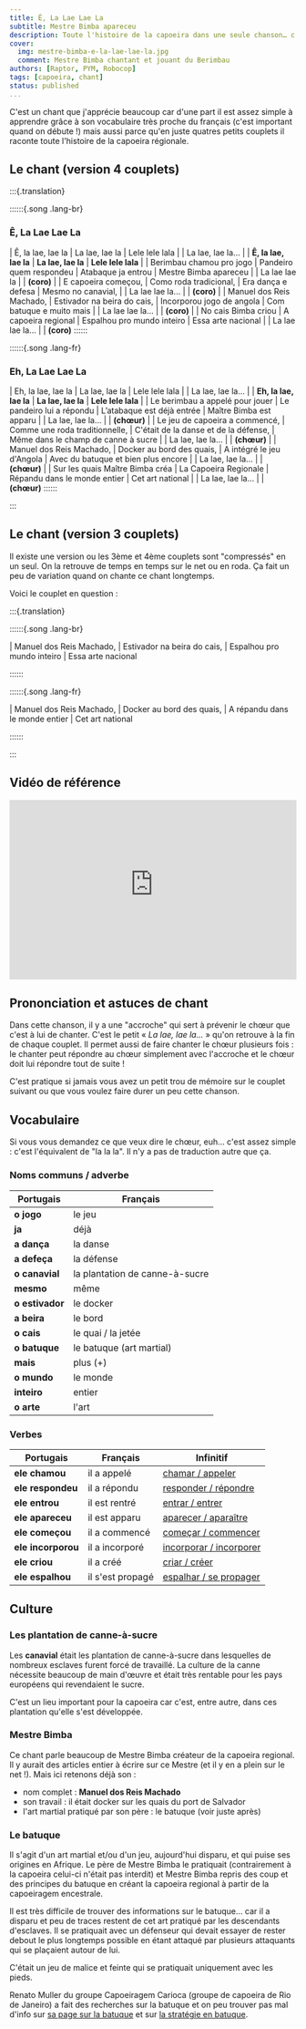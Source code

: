 ```yaml
---
title: Ê, La Lae Lae La
subtitle: Mestre Bimba apareceu
description: Toute l'histoire de la capoeira dans une seule chanson… c'est pas merveilleux ça, hein ?
cover:
  img: mestre-bimba-e-la-lae-lae-la.jpg
  comment: Mestre Bimba chantant et jouant du Berimbau
authors: [Raptor, PYM, Robocop]
tags: [capoeira, chant]
status: published
...
```


C'est un chant que j'apprécie beaucoup car d'une part il est assez simple à apprendre
grâce à son vocabulaire très proche du français (c'est important quand on débute !) mais
aussi parce qu'en juste quatres petits couplets il raconte toute l'histoire de la
capoeira régionale.

## Le chant (version 4 couplets)

:::{.translation}

::::::{.song .lang-br}

### Ê, La Lae Lae La

| Ê, la lae, lae la
| La lae, lae la
| Lele lele lala
|
| La lae, lae la...
|
| **Ê, la lae, lae la**
| **La lae, lae la**
| **Lele lele lala**
|
| Berimbau chamou pro jogo
| Pandeiro quem respondeu
| Atabaque ja entrou
| Mestre Bimba apareceu
|
| La lae lae la
|
| **(coro)**
|
| E capoeira começou,
| Como roda tradicional,
| Era dança e defesa
| Mesmo no canavial,
|
| La lae lae la...
|
| **(coro)**
|
| Manuel dos Reis Machado,
| Estivador na beira do cais,
| Incorporou jogo de angola
| Com batuque e muito mais
|
| La lae lae la...
|
| **(coro)**
|
| No cais Bimba criou
| A capoeira regional
| Espalhou pro mundo inteiro
| Essa arte nacional
|
| La lae lae la...
|
| **(coro)**
::::::

::::::{.song .lang-fr}

### Eh, La Lae Lae La

| Eh, la lae, lae la
| La lae, lae la
| Lele lele lala
|
| La lae, lae la...
|
| **Eh, la lae, lae la**
| **La lae, lae la**
| **Lele lele lala**
|
| Le berimbau a appelé pour jouer
| Le pandeiro lui a répondu
| L’atabaque est déjà entrée
| Maître Bimba est apparu
|
| La lae, lae la...
|
| **(chœur)**
|
| Le jeu de capoeira a commencé,
| Comme une roda traditionnelle,
| C'était de la danse et de la défense,
| Même dans le champ de canne à sucre
|
| La lae, lae la...
|
| **(chœur)**
|
| Manuel dos Reis Machado,
| Docker au bord des quais,
| A intégré le jeu d'Angola
| Avec du batuque et bien plus encore
|
| La lae, lae la...
|
| **(chœur)**
|
| Sur les quais Maître Bimba créa
| La Capoeira Regionale
| Répandu dans le monde entier
| Cet art national
|
| La lae, lae la...
|
| **(chœur)**
::::::

:::

## Le chant (version 3 couplets)

Il existe une version ou les 3ème et 4ème couplets sont "compressés" en un seul. On la
retrouve de temps en temps sur le net ou en roda. Ça fait un peu de variation quand on
chante ce chant longtemps.

Voici le couplet en question :

:::{.translation}

::::::{.song .lang-br}

| Manuel dos Reis Machado,
| Estivador na beira do cais,
| Espalhou pro mundo inteiro
| Essa arte nacional

::::::

::::::{.song .lang-fr}

| Manuel dos Reis Machado,
| Docker au bord des quais,
| A répandu dans le monde entier
| Cet art national

::::::

:::

## Vidéo de référence

<iframe width="100%" height="315" src="https://www.youtube-nocookie.com/embed/44S8D54r4OI" title="YouTube video player" frameborder="0" allow="accelerometer; autoplay; clipboard-write; encrypted-media; gyroscope; picture-in-picture" allowfullscreen></iframe>

## Prononciation et astuces de chant

Dans cette chanson, il y a une "accroche" qui sert à prévenir le chœur que c'est à lui
de chanter. C'est le petit « *La lae, lae la...* » qu'on retrouve à la fin de chaque
couplet. Il permet aussi de faire chanter le chœur plusieurs fois : le chanter peut
répondre au chœur simplement avec l'accroche et le chœur doit lui répondre tout de
suite !

C'est pratique si jamais vous avez un petit trou de mémoire sur le couplet suivant ou
que vous voulez faire durer un peu cette chanson.

## Vocabulaire

Si vous vous demandez ce que veux dire le chœur, euh... c'est assez simple : c'est
l'équivalent de "la la la". Il n'y a pas de traduction autre que ça.

### Noms communs / adverbe

| Portugais       | Français                           |
| --------------- | ---------------------------------- |
| **o jogo**      | le jeu                             |
| **ja**          | déjà                               |
| **a dança**     | la danse                           |
| **a defeça**    | la défense                         |
| **o canavial**  | la plantation de canne-à-sucre     |
| **mesmo**       | même                               |
| **o estivador** | le docker                          |
| **a beira**     | le bord                            |
| **o cais**      | le quai / la jetée                 |
| **o batuque**   | le batuque (art martial)           |
| **mais**        | plus (+)                           |
| **o mundo**     | le monde                           |
| **inteiro**     | entier                             |
| **o arte**      | l'art                              |

### Verbes

| Portugais            | Français         | Infinitif                             |
| -------------------- | ---------------- | ------------------------------------- |
| **ele chamou**       | il a appelé      | [chamar / appeler][chamar]            |
| **ele respondeu**    | il a répondu     | [responder / répondre][responder]     |
| **ele entrou**       | il est rentré    | [entrar / entrer][entrar]             |
| **ele apareceu**     | il est apparu    | [aparecer / aparaître][aparecer]      |
| **ele começou**      | il a commencé    | [começar / commencer][comecar]        |
| **ele incorporou**   | il a incorporé   | [incorporar / incorporer][incorporar] |
| **ele criou**        | il a créé        | [criar / créer][criar]                |
| **ele espalhou**     | il s'est propagé | [espalhar / se propager][espalhar]    |

[chamar]: https://la-conjugaison.nouvelobs.com/portugais/verbe/chamar.php
[responder]: https://la-conjugaison.nouvelobs.com/portugais/verbe/responder.php
[entrar]: https://la-conjugaison.nouvelobs.com/portugais/verbe/entrar.php
[aparecer]: https://la-conjugaison.nouvelobs.com/portugais/verbe/aparecer.php
[comecar]: https://la-conjugaison.nouvelobs.com/portugais/verbe/comecar.php
[incorporar]: https://la-conjugaison.nouvelobs.com/portugais/verbe/incorporar.php
[criar]: https://la-conjugaison.nouvelobs.com/portugais/verbe/criar.php
[espalhar]: https://la-conjugaison.nouvelobs.com/portugais/verbe/espalhar.php

## Culture

### Les plantation de canne-à-sucre

Les **canavial** était les plantation de canne-à-sucre dans lesquelles de nombreux
esclaves furent forcé de travaillé. La culture de la canne nécessite beaucoup de main
d'œuvre et était très rentable pour les pays européens qui revendaient le sucre.

C'est un lieu important pour la capoeira car c'est, entre autre, dans ces plantation
qu'elle s'est développée.

### Mestre Bimba

Ce chant parle beaucoup de Mestre Bimba créateur de la capoeira regional. Il y aurait
des articles entier à écrire sur ce Mestre (et il y en a plein sur le net !). Mais ici
retenons déjà son :

- nom complet : **Manuel dos Reis Machado**
- son travail : il était docker sur les quais du port de Salvador
- l'art martial pratiqué par son père : le batuque (voir juste après)

### Le batuque

Il s'agit d'un art martial et/ou d'un jeu, aujourd'hui disparu, et qui puise ses
origines en Afrique. Le père de Mestre Bimba le pratiquait (contrairement à la
capoeira celui-ci n'était pas interdit) et Mestre Bimba repris des coup et des principes
du batuque en créant la capoeira regional à partir de la capoeiragem encestrale.

Il est très difficile de trouver des informations sur le batuque... car il a disparu et
peu de traces restent de cet art pratiqué par les descendants d'esclaves. Il se
pratiquait avec un défenseur qui devait essayer de rester debout le plus longtemps
possible en étant attaqué par plusieurs attaquants qui se plaçaient autour de lui.

C'était un jeu de malice et feinte qui se pratiquait uniquement avec les pieds.



Renato Muller du groupe Capoeiragem Carioca (groupe de capoeira de Rio de Janeiro) a
fait des recherches sur la batuque et on peu trouver pas mal d'info sur
[sa page sur la batuque](http://razorwire.wz.cz/Batuque.htm) et sur
[la stratégie en batuque](http://razorwire.wz.cz/batuquetactics.htm).
